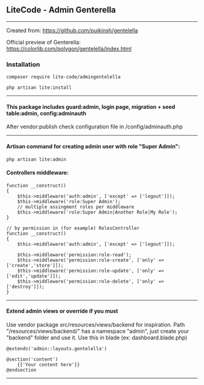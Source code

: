 ## LiteCode - Admin Genterella

- - - -
Created from: https://github.com/puikinsh/gentelella

Official preview of Genterella: https://colorlib.com/polygon/gentelella/index.html

### Installation
``` composer require lite-code/admingentelella ```

``` php artisan lite:install ```

- - - -

#### This package includes guard:admin, login page, migration + seed table:admin, config:adminauth
After vendor:publish check configuration file in /config/adminauth.php

- - - - 

#### Artisan command for creating admin user with role "Super Admin":
```
php artisan lite:admin
```
#### Controllers middleware:
```
function __construct()
{
    $this->middleware('auth:admin', ['except' => ['logout']]);
    $this->middleware('role:Super Admin');
    // multiple assingment roles per middleware
    $this->middleware('role:Super Admin|Another Role|My Role');
}

// by permission in (for example) RolesController
function __construct()
{
    $this->middleware('auth:admin', ['except' => ['logout']]);

    $this->middleware('permission:role-read');
    $this->middleware('permission:role-create', ['only' => ['create','store']]);
    $this->middleware('permission:role-update', ['only' => ['edit','update']]);
    $this->middleware('permission:role-delete', ['only' => ['destroy']]);
}
```

- - - -

#### Extend admin views or override if you must
Use vendor package src/resources/views/backend for inspiration.
Path "/resources/views/backend/" has a namespace "admin", just create your "backend" folder and use it.
Use this in blade (ex: dashboard.blade.php)
````
@extends('admin::layouts.gentelella')

@section('content')
    {{'Your content here'}}
@endsection
````

- - - -

